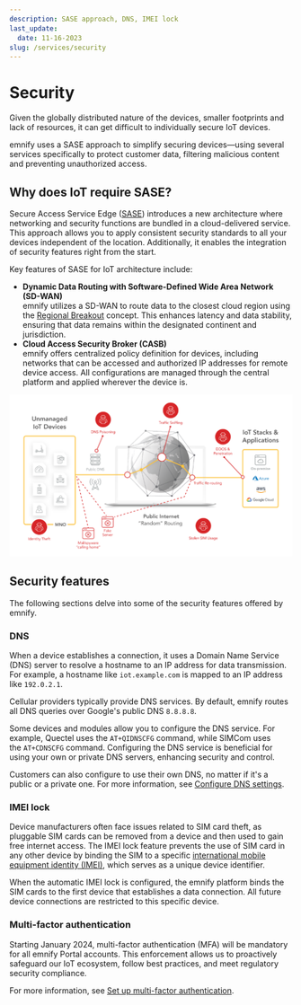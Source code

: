 ```yaml
---
description: SASE approach, DNS, IMEI lock
last_update: 
  date: 11-16-2023
slug: /services/security
---
```


# Security

Given the globally distributed nature of the devices, smaller footprints and lack of resources, it can get difficult to individually secure IoT devices.

emnify uses a SASE approach to simplify securing devices—using several services specifically to protect customer data, filtering malicious content and preventing unauthorized access.

## Why does IoT require SASE?

Secure Access Service Edge ([SASE](/glossary#sase)) introduces a new architecture where networking and security functions are bundled in a cloud-delivered service.
This approach allows you to apply consistent security standards to all your devices independent of the location.
Additionally, it enables the integration of security features right from the start.

Key features of SASE for IoT architecture include:

- **Dynamic Data Routing with Software-Defined Wide Area Network (SD-WAN)**  
  emnify utilizes a SD-WAN to route data to the closest cloud region using the [Regional Breakout](iot-cloud-communication-platform#regional-breakout) concept.
  This enhances latency and data stability, ensuring that data remains within the designated continent and jurisdiction.
- **Cloud Access Security Broker (CASB)**  
  emnify offers centralized policy definition for devices, including networks that can be accessed and authorized IP addresses for remote device access.
  All configurations are managed through the central platform and applied wherever the device is.

![IoT security threats](assets/security-threats.png)

## Security features

The following sections delve into some of the security features offered by emnify.

### DNS

When a device establishes a connection, it uses a Domain Name Service (DNS) server to resolve a hostname to an IP address for data transmission.
For example, a hostname like `iot.example.com` is mapped to an IP address like `192.0.2.1`.

Cellular providers typically provide DNS services.
By default, emnify routes all DNS queries over Google's public DNS `8.8.8.8`.

Some devices and modules allow you to configure the DNS service.
For example, Quectel uses the `AT+QIDNSCFG` command, while SIMCom uses the `AT+CDNSCFG` command.
Configuring the DNS service is beneficial for using your own or private DNS servers, enhancing security and control.

Customers can also configure to use their own DNS, no matter if it's a public or a private one.
For more information, see [Configure DNS settings](/how-tos/configure-dns-settings).

<!-- TODO: Recreate dns_setting.png (Custom DNS setting configuration) -->

### IMEI lock

Device manufacturers often face issues related to SIM card theft, as pluggable SIM cards can be removed from a device and then used to gain free internet access.
The IMEI lock feature prevents the use of SIM card in any other device by binding the SIM to a specific [international mobile equipment identity (IMEI)](/glossary#imei), which serves as a unique device identifier.

When the automatic IMEI lock is configured, the emnify platform binds the SIM cards to the first device that establishes a data connection.
All future device connections are restricted to this specific device.

### Multi-factor authentication

Starting January 2024, multi-factor authentication (MFA) will be mandatory for all emnify Portal accounts.
This enforcement allows us to proactively safeguard our IoT ecosystem, follow best practices, and meet regulatory security compliance.

For more information, see [Set up multi-factor authentication](/how-tos/multi-factor-authentication).
